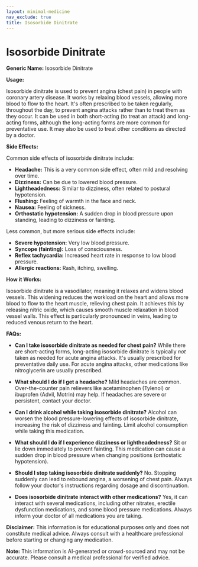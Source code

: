 ```yaml
---
layout: minimal-medicine
nav_exclude: true
title: Isosorbide Dinitrate
---
```


# Isosorbide Dinitrate

**Generic Name:** Isosorbide Dinitrate

**Usage:**

Isosorbide dinitrate is used to prevent angina (chest pain) in people with coronary artery disease.  It works by relaxing blood vessels, allowing more blood to flow to the heart.  It's often prescribed to be taken regularly, throughout the day, to prevent angina attacks rather than to treat them as they occur.  It can be used in both short-acting (to treat an attack) and long-acting forms, although the long-acting forms are more common for preventative use.  It may also be used to treat other conditions as directed by a doctor.

**Side Effects:**

Common side effects of isosorbide dinitrate include:

* **Headache:** This is a very common side effect, often mild and resolving over time.
* **Dizziness:** Can be due to lowered blood pressure.
* **Lightheadedness:** Similar to dizziness, often related to postural hypotension.
* **Flushing:** Feeling of warmth in the face and neck.
* **Nausea:** Feeling of sickness.
* **Orthostatic hypotension:** A sudden drop in blood pressure upon standing, leading to dizziness or fainting.

Less common, but more serious side effects include:

* **Severe hypotension:** Very low blood pressure.
* **Syncope (fainting):** Loss of consciousness.
* **Reflex tachycardia:** Increased heart rate in response to low blood pressure.
* **Allergic reactions:** Rash, itching, swelling.

**How it Works:**

Isosorbide dinitrate is a vasodilator, meaning it relaxes and widens blood vessels. This widening reduces the workload on the heart and allows more blood to flow to the heart muscle, relieving chest pain.  It achieves this by releasing nitric oxide, which causes smooth muscle relaxation in blood vessel walls.  This effect is particularly pronounced in veins, leading to reduced venous return to the heart.

**FAQs:**

* **Can I take isosorbide dinitrate as needed for chest pain?**  While there are short-acting forms,  long-acting isosorbide dinitrate is typically *not* taken as needed for acute angina attacks.  It's usually prescribed for preventative daily use.  For acute angina attacks, other medications like nitroglycerin are usually prescribed.

* **What should I do if I get a headache?**  Mild headaches are common.  Over-the-counter pain relievers like acetaminophen (Tylenol) or ibuprofen (Advil, Motrin) may help.  If headaches are severe or persistent, contact your doctor.

* **Can I drink alcohol while taking isosorbide dinitrate?** Alcohol can worsen the blood pressure-lowering effects of isosorbide dinitrate, increasing the risk of dizziness and fainting.  Limit alcohol consumption while taking this medication.

* **What should I do if I experience dizziness or lightheadedness?** Sit or lie down immediately to prevent fainting.  This medication can cause a sudden drop in blood pressure when changing positions (orthostatic hypotension).

* **Should I stop taking isosorbide dinitrate suddenly?**  No. Stopping suddenly can lead to rebound angina, a worsening of chest pain.  Always follow your doctor's instructions regarding dosage and discontinuation.

* **Does isosorbide dinitrate interact with other medications?** Yes, it can interact with several medications, including other nitrates, erectile dysfunction medications, and some blood pressure medications.  Always inform your doctor of all medications you are taking.

**Disclaimer:** This information is for educational purposes only and does not constitute medical advice.  Always consult with a healthcare professional before starting or changing any medication.


**Note:** This information is AI-generated or crowd-sourced and may not be accurate. Please consult a medical professional for verified advice.